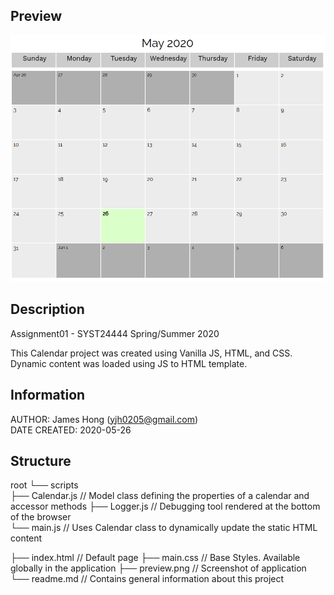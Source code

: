 ## Preview
![alt text](https://github.com/jamesyjh/calendar/blob/master/preview.png?raw=true)<br />

## Description

Assignment01 - SYST24444 Spring/Summer 2020

This Calendar project was created using Vanilla JS, HTML, and CSS.<br />
Dynamic content was loaded using JS to HTML template.

## Information
AUTHOR: James Hong (yjh0205@gmail.com)<br />
DATE CREATED: 2020-05-26


## Structure

root
└── scripts             
    ├── Calendar.js    // Model class defining the properties of a calendar and accessor methods
    ├── Logger.js      // Debugging tool rendered at the bottom of the browser  
    └── main.js        // Uses Calendar class to dynamically update the static HTML content

├── index.html         // Default page
├── main.css           // Base Styles. Available globally in the application
├── preview.png        // Screenshot of application 
└── readme.md          // Contains general information about this project